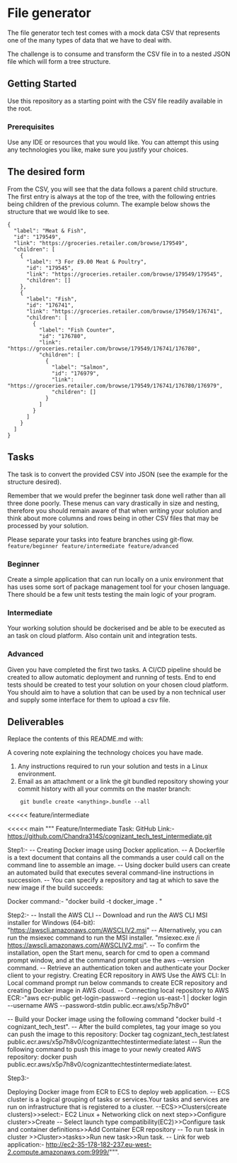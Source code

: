 # File generator

The file generator tech test comes with a mock data CSV that represents one of the many types of data that we have to deal with.

The challenge is to consume and transform the CSV file in to a nested JSON file which will form a tree structure.

## Getting Started

Use this repository as a starting point with the CSV file readily available in the root.

### Prerequisites

Use any IDE or resources that you would like. You can attempt this using any technologies you like, make sure you justify your choices.

## The desired form

From the CSV, you will see that the data follows a parent child structure. The first entry is always at the top of the tree, with the following entries being children of the previous column. The example below shows the structure that we would like to see.

```
{
  "label": "Meat & Fish",
  "id": "179549",
  "link": "https://groceries.retailer.com/browse/179549",
  "children": [
    {
      "label": "3 For £9.00 Meat & Poultry",
      "id": "179545",
      "link": "https://groceries.retailer.com/browse/179549/179545",
      "children": []
    },
    {
      "label": "Fish",
      "id": "176741",
      "link": "https://groceries.retailer.com/browse/179549/176741",
      "children": [
        {
          "label": "Fish Counter",
          "id": "176780",
          "link": "https://groceries.retailer.com/browse/179549/176741/176780",
          "children": [
            {
              "label": "Salmon",
              "id": "176979",
              "link": "https://groceries.retailer.com/browse/179549/176741/176780/176979",
              "children": []
            }
          ]
        }
      ]
    }
  ]
}
```
## Tasks
The task is to convert the provided CSV into JSON (see the example for the structure desired).

Remember that we would prefer the beginner task done well rather than all three done poorly. These menus can vary drastically in size and nesting, therefore you should remain aware of that when writing your solution and think about more columns and rows being in other CSV files that may be processed by your solution.

Please separate your tasks into feature branches using git-flow. `feature/beginner feature/intermediate feature/advanced`

### Beginner
Create a simple application that can run locally on a unix environment that has uses some sort of package management tool for your chosen language. There should be a few unit tests testing the main logic of your program.

### Intermediate
Your working solution should be dockerised and be able to be executed as an task on cloud platform. Also contain unit and integration tests.

### Advanced
Given you have completed the first two tasks. A CI/CD pipeline should be created to allow automatic deployment and running of tests. End to end tests should be created to test your solution on your chosen cloud platform. You should aim to have a solution that can be used by a non technical user and supply some interface for them to upload a csv file. 


## Deliverables

Replace the contents of this README.md with:

A covering note explaining the technology choices you have made.

1. Any instructions required to run your solution and tests in a Linux environment.
2. Email as an attachment or a link the git bundled repository showing your commit history with all your commits on the master branch:

```
    git bundle create <anything>.bundle --all
```

<<<<< feature/intermediate

<<<<< main
""" Feature/Intermediate Task:
GitHub Link:- https://github.com/Chandra314S/cognizant_tech_test_intermediate.git

Step1:- 
-- Creating Docker image using Docker application.
-- A Dockerfile is a text document that contains all the commands a user could call on the command line to assemble an image.
-- Using docker build users can create an automated build that executes several command-line instructions in succession.
-- You can specify a repository and tag at which to save the new image if the build succeeds:

Docker command:- "docker build -t  docker_image . "

Step2:- 
-- Install the AWS CLI 
-- Download and run the AWS CLI MSI installer for Windows (64-bit): "https://awscli.amazonaws.com/AWSCLIV2.msi"
-- Alternatively, you can run the msiexec command to run the MSI installer. "msiexec.exe /i https://awscli.amazonaws.com/AWSCLIV2.msi".
-- To confirm the installation, open the Start menu, search for cmd to open a command prompt window, 
and at the command prompt use the aws --version command.
-- Retrieve an authentication token and authenticate your Docker client to your registry.
Creating ECR repository in AWS
Use the AWS CLI:
In Local command prompt run below commands to create ECR repository and creating Docker image in AWS cloud.
-- Connecting local repository to AWS ECR:-"aws ecr-public get-login-password --region us-east-1 | docker login --username AWS --password-stdin public.ecr.aws/x5p7h8v0"

-- Build your Docker image using the following command "docker build -t cognizant_tech_test".
-- After the build completes, tag your image so you can push the image to this repository: 
Docker tag cognizant_tech_test:latest public.ecr.aws/x5p7h8v0/cognizanttechtestintermediate:latest
-- Run the following command to push this image to your newly created AWS repository:
docker push public.ecr.aws/x5p7h8v0/cognizanttechtestintermediate:latest.

Step3:- 

Deploying Docker image from ECR to ECS to deploy web application.
-- ECS cluster is a logical grouping of tasks or services.Your tasks and services are run on infrastructure that is registered to a cluster.
--ECS>>Clusters(create clusters)>>select:- EC2 Linux + Networking click on next step>>Configure cluster>>Create
-- Select launch type compatibility(EC2)>>Configure task and container definitions>>Add Container ECR repository
-- To run task in cluster >>Cluster>>tasks>>Run new task>>Run task.
-- Link for web application:- http://ec2-35-178-182-237.eu-west-2.compute.amazonaws.com:9999/""".

